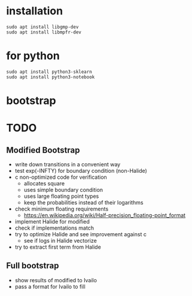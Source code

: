 # installation

    sudo apt install libgmp-dev
    sudo apt install libmpfr-dev

# for python

    sudo apt install python3-sklearn
    sudo apt install python3-notebook

# bootstrap


# TODO

## Modified Bootstrap

- write down transitions in a convenient way
- test exp(-INFTY) for boundary condition (non-Halide)
- c non-optimized code for verification
  - allocates square
  - uses simple boundary condition
  - uses large floating point types
  - keep the probabilities instead of their logarithms
- check minimum floating requirements
  - https://en.wikipedia.org/wiki/Half-precision_floating-point_format
- implement Halide for modified
- check if implementations match
- try to optimize Halide and see improvement against c
  - see if logs in Halide vectorize
- try to extract first term from Halide

## Full bootstrap

- show results of modified to Ivailo
- pass a format for Ivailo to fill
